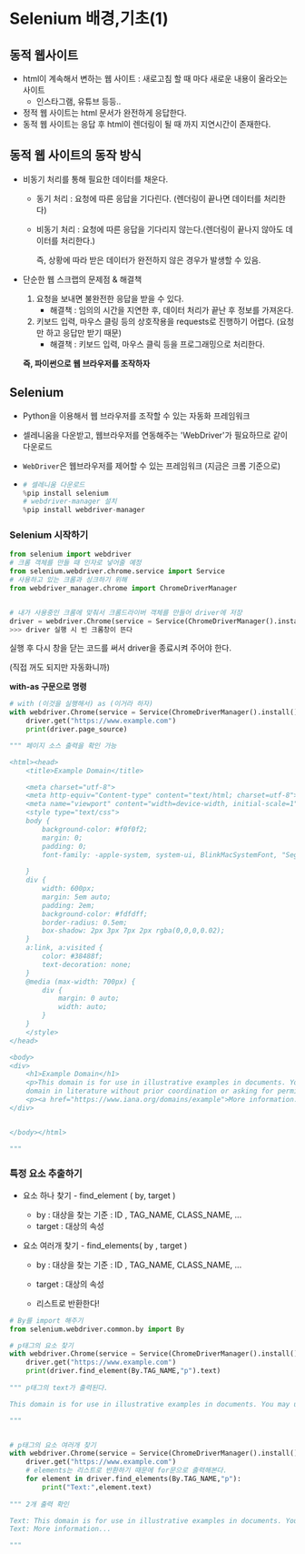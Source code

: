 # Selenium 배경,기초(1)



## 동적 웹사이트

- html이 계속해서 변하는 웹 사이트 : 새로고침 할 때 마다 새로운 내용이 올라오는 사이트
  - 인스타그램, 유튜브 등등..
- 정적 웹 사이트는 html 문서가 완전하게 응답한다.
- 동적 웹 사이트는 응답 후 html이 렌더링이 될 때 까지 지연시간이 존재한다.



## 동적 웹 사이트의 동작 방식

- 비동기 처리를 통해 필요한 데이터를 채운다.

  - 동기 처리 : 요청에 따른 응답을 기다린다. (렌더링이 끝나면 데이터를 처리한다)

  - 비동기 처리 : 요청에 따른 응답을 기다리지 않는다.(렌더링이 끝나지 않아도 데이터를 처리한다.)

    즉, 상황에 따라 받은 데이터가 완전하지 않은 경우가 발생할 수 있음.

    

- 단순한 웹 스크랩의 문제점 & 해결책

  1. 요청을 보내면 불완전한 응답을 받을 수 있다.
     - 해결책 : 임의의 시간을 지연한 후, 데이터 처리가 끝난 후 정보를 가져온다.
  2. 키보드 입력, 마우스 클링 등의 상호작용을 requests로 진행하기 어렵다. (요청만 하고 응답만 받기 때문)
     - 해결책 : 키보드 입력, 마우스 클릭 등을 프로그래밍으로 처리한다.

  **즉, 파이썬으로 웹 브라우저를 조작하자**



## Selenium

- Python을 이용해서 웹 브라우저를 조작할 수 있는 자동화 프레임워크

- 셀레니움을 다운받고, 웹브라우저를 연동해주는 'WebDriver'가 필요하므로 같이 다운로드

- `WebDriver`은 웹브라우저를 제어할 수 있는 프레임워크 (지금은 크롬 기준으로)

- ```python
  # 셀레니움 다운로드
  %pip install selenium
  # webdriver-manager 설치 
  %pip install webdriver-manager
  ```



### Selenium 시작하기

```python
from selenium import webdriver
# 크롬 객체를 만들 때 인자로 넣어줄 예정
from selenium.webdriver.chrome.service import Service
# 사용하고 있는 크롬과 싱크하기 위해
from webdriver_manager.chrome import ChromeDriverManager


# 내가 사용중인 크롬에 맞춰서 크롬드라이버 객체를 만들어 driver에 저장
driver = webdriver.Chrome(service = Service(ChromeDriverManager().install()))
>>> driver 실행 시 빈 크롬창이 뜬다
```



실행 후 다시 창을 닫는 코드를 써서 driver을 종료시켜 주어야 한다.

(직접 꺼도 되지만 자동화니까)

**with-as 구문으로 명령**

```python
# with (이것을 실행해서) as (이거라 하자)
with webdriver.Chrome(service = Service(ChromeDriverManager().install())) as driver:
    driver.get("https://www.example.com")
    print(driver.page_source)

""" 페이지 소스 출력을 확인 가능

<html><head>
    <title>Example Domain</title>

    <meta charset="utf-8">
    <meta http-equiv="Content-type" content="text/html; charset=utf-8">
    <meta name="viewport" content="width=device-width, initial-scale=1">
    <style type="text/css">
    body {
        background-color: #f0f0f2;
        margin: 0;
        padding: 0;
        font-family: -apple-system, system-ui, BlinkMacSystemFont, "Segoe UI", "Open Sans", "Helvetica Neue", Helvetica, Arial, sans-serif;
        
    }
    div {
        width: 600px;
        margin: 5em auto;
        padding: 2em;
        background-color: #fdfdff;
        border-radius: 0.5em;
        box-shadow: 2px 3px 7px 2px rgba(0,0,0,0.02);
    }
    a:link, a:visited {
        color: #38488f;
        text-decoration: none;
    }
    @media (max-width: 700px) {
        div {
            margin: 0 auto;
            width: auto;
        }
    }
    </style>    
</head>

<body>
<div>
    <h1>Example Domain</h1>
    <p>This domain is for use in illustrative examples in documents. You may use this
    domain in literature without prior coordination or asking for permission.</p>
    <p><a href="https://www.iana.org/domains/example">More information...</a></p>
</div>


</body></html>

"""
```



### 특정 요소 추출하기

- 요소 하나 찾기 - find_element ( by, target )
  - by : 대상을 찾는 기준 : ID , TAG_NAME, CLASS_NAME, ...
  - target : 대상의 속성

- 요소 여러개 찾기 - find_elements( by , target )

  - by : 대상을 찾는 기준 : ID , TAG_NAME, CLASS_NAME, ...

  - target : 대상의 속성
  - 리스트로 반환한다!

```python
# By를 import 해주기
from selenium.webdriver.common.by import By

# p태그의 요소 찾기 
with webdriver.Chrome(service = Service(ChromeDriverManager().install())) as driver:
    driver.get("https://www.example.com")
	print(driver.find_element(By.TAG_NAME,"p").text)
    
""" p태그의 text가 출력된다.

This domain is for use in illustrative examples in documents. You may use this domain in literature without prior coordination or asking for permission.

"""


# p태그의 요소 여러개 찾기 
with webdriver.Chrome(service = Service(ChromeDriverManager().install())) as driver:
    driver.get("https://www.example.com")
    # elements는 리스트로 반환하기 때문에 for문으로 출력해본다.
    for element in driver.find_elements(By.TAG_NAME,"p"):
        print("Text:",element.text)
        
""" 2개 출력 확인

Text: This domain is for use in illustrative examples in documents. You may use this domain in literature without prior coordination or asking for permission.
Text: More information...

"""
```

